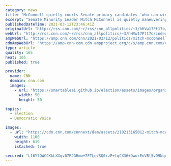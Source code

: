```yaml
---
category: news
title: "McConnell quietly courts Senate primary candidates 'who can win' regardless of Trump ties "
excerpt: "Senate Minority Leader Mitch McConnell is quietly maneuvering to field a slate of GOP Senate candidates in critical battleground states, attempting to avoid a repeat of election cycles a decade ago when candidates emerged from primaries only to implode and deny his party the chance to take back the majority.\n"
publishedDateTime: 2021-03-12T23:46:41Z
originalUrl: "http://rss.cnn.com/~r/rss/cnn_allpolitics/~3/hHVw17Pt17o/index.html"
webUrl: "http://rss.cnn.com/~r/rss/cnn_allpolitics/~3/hHVw17Pt17o/index.html"
ampWebUrl: "https://amp.cnn.com/cnn/2021/03/12/politics/mitch-mcconnell-donald-trump-2022-senate-races/index.html"
cdnAmpWebUrl: "https://amp-cnn-com.cdn.ampproject.org/c/s/amp.cnn.com/cnn/2021/03/12/politics/mitch-mcconnell-donald-trump-2022-senate-races/index.html"
type: article
quality: 165
heat: 165
published: true

provider:
  name: CNN
  domain: cnn.com
  images:
    - url: "https://smartableai.github.io/election/assets/images/organizations/cnn.com-50x50.jpg"
      width: 50
      height: 50

topics:
  - Election
  - Democratic Voice

images:
  - url: "https://cdn.cnn.com/cnnnext/dam/assets/210213165012-mitch-mcconnell-february-13-2021-02-super-tease.jpg"
    width: 1100
    height: 619
    isCached: true

secured: "L16Y7QWCCKkLXXqv07PJGHmw+7FTLe/SQ0rzP+lqCX36+DwurEoVBl5vD9NqoO5eCGEeWRmd489XZwhg1o2QBkCaNEIBeW98a+TlVwuMmujtkG6doIrTD+9Eb+eO0FCfGiE/iJm8xV9OynxVqucOKWg8m0euApeo8hzg4faPUi8Krl9X5GZis1+UKF+Pder2V8/Tx8eMI7ZU0qwQKUMA+C1MtzFk80khG4P45/SpP+JafGb62iNFHk6Vg0Bfsh+Sn0pMkDeR4hgYOpSnpyu52FJVXjQljrZcXhOj4Ag0XYRVeZVzILxq03mb9Vm7iy2+9SY++7Y7V+OfiPzMidIwqvDtz2jxx7ZEblWWcTk2mdg=;HxU3a6uQWPbWaiEdrewtJQ=="
---
```


